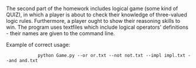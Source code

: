 
The second part of the homework includes logical game (some kind of QUIZ), in which a player is about to check their knowledge of three-valued logic rules. Furthermore, a player ought to show their reasoning skills to win. The program uses textfiles which include logical operators' definitions - their names are given to the command line.

Example of correct usage: 

                python Game.py --or or.txt --not not.txt --impl impl.txt --and and.txt
